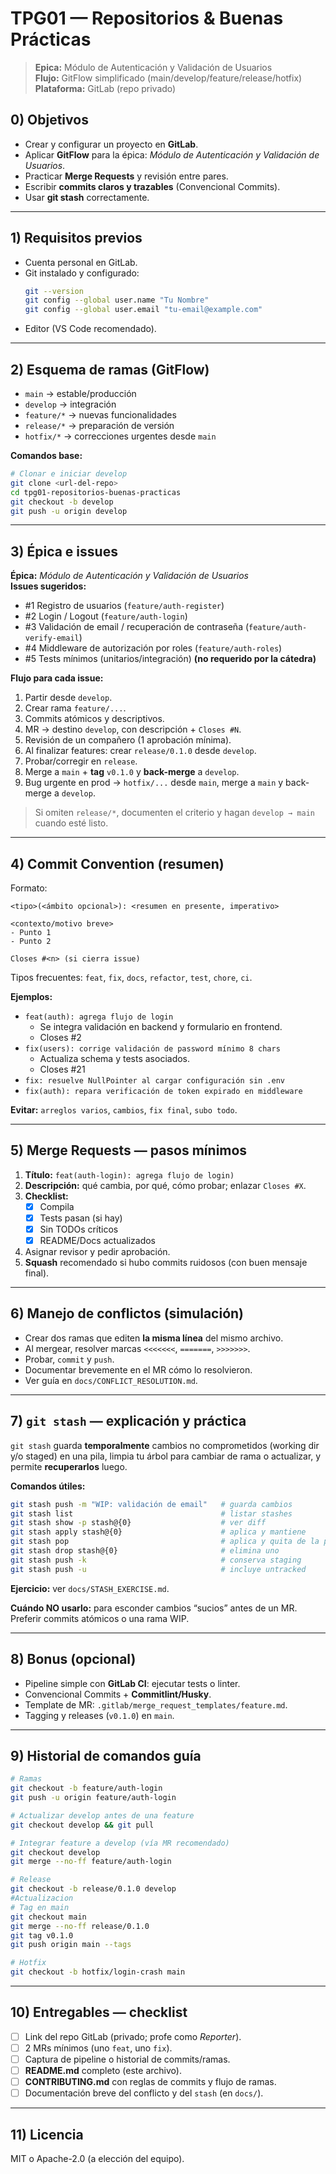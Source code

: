 # TPG01 — Repositorios & Buenas Prácticas

> **Epica:** Módulo de Autenticación y Validación de Usuarios  
> **Flujo:** GitFlow simplificado (main/develop/feature/release/hotfix)  
> **Plataforma:** GitLab (repo privado)

## 0) Objetivos
- Crear y configurar un proyecto en **GitLab**.
- Aplicar **GitFlow** para la épica: *Módulo de Autenticación y Validación de Usuarios*.
- Practicar **Merge Requests** y revisión entre pares.
- Escribir **commits claros y trazables** (Convencional Commits).
- Usar **git stash** correctamente.

---

## 1) Requisitos previos
- Cuenta personal en GitLab.
- Git instalado y configurado:  
  ```bash
  git --version
  git config --global user.name "Tu Nombre"
  git config --global user.email "tu-email@example.com"
  ```
- Editor (VS Code recomendado).

---

## 2) Esquema de ramas (GitFlow)
- `main` → estable/producción
- `develop` → integración
- `feature/*` → nuevas funcionalidades
- `release/*` → preparación de versión
- `hotfix/*` → correcciones urgentes desde `main`

**Comandos base:**
```bash
# Clonar e iniciar develop
git clone <url-del-repo>
cd tpg01-repositorios-buenas-practicas
git checkout -b develop
git push -u origin develop
```

---

## 3) Épica e issues
**Épica:** *Módulo de Autenticación y Validación de Usuarios*  
**Issues sugeridos:**
- #1 Registro de usuarios (`feature/auth-register`)
- #2 Login / Logout (`feature/auth-login`)
- #3 Validación de email / recuperación de contraseña (`feature/auth-verify-email`)
- #4 Middleware de autorización por roles (`feature/auth-roles`)
- #5 Tests mínimos (unitarios/integración) **(no requerido por la cátedra)**

**Flujo para cada issue:**
1. Partir desde `develop`.
2. Crear rama `feature/...`.
3. Commits atómicos y descriptivos.
4. MR → destino `develop`, con descripción + `Closes #N`.
5. Revisión de un compañero (1 aprobación mínima).
6. Al finalizar features: crear `release/0.1.0` desde `develop`.
7. Probar/corregir en `release`.
8. Merge a `main` + **tag** `v0.1.0` y **back-merge** a `develop`.
9. Bug urgente en prod → `hotfix/...` desde `main`, merge a `main` y back-merge a `develop`.

> Si omiten `release/*`, documenten el criterio y hagan `develop → main` cuando esté listo.

---

## 4) Commit Convention (resumen)
Formato:
```
<tipo>(<ámbito opcional>): <resumen en presente, imperativo>

<contexto/motivo breve>
- Punto 1
- Punto 2

Closes #<n> (si cierra issue)
```
Tipos frecuentes: `feat`, `fix`, `docs`, `refactor`, `test`, `chore`, `ci`.

**Ejemplos:**
- `feat(auth): agrega flujo de login`  
  - Se integra validación en backend y formulario en frontend.  
  - Closes #2
- `fix(users): corrige validación de password mínimo 8 chars`  
  - Actualiza schema y tests asociados.  
  - Closes #21
- `fix: resuelve NullPointer al cargar configuración sin .env`
- `fix(auth): repara verificación de token expirado en middleware`

**Evitar:** `arreglos varios`, `cambios`, `fix final`, `subo todo`.

---

## 5) Merge Requests — pasos mínimos
1. **Título:** `feat(auth-login): agrega flujo de login)`
2. **Descripción:** qué cambia, por qué, cómo probar; enlazar `Closes #X`.
3. **Checklist:**
   - [x] Compila
   - [x] Tests pasan (si hay)
   - [x] Sin TODOs críticos
   - [x] README/Docs actualizados
4. Asignar revisor y pedir aprobación.
5. **Squash** recomendado si hubo commits ruidosos (con buen mensaje final).

---

## 6) Manejo de conflictos (simulación)
- Crear dos ramas que editen **la misma línea** del mismo archivo.
- Al mergear, resolver marcas `<<<<<<<`, `=======`, `>>>>>>>`.  
- Probar, `commit` y `push`.
- Documentar brevemente en el MR cómo lo resolvieron.
- Ver guía en `docs/CONFLICT_RESOLUTION.md`.

---

## 7) `git stash` — explicación y práctica
`git stash` guarda **temporalmente** cambios no comprometidos (working dir y/o staged) en una pila, limpia tu árbol para cambiar de rama o actualizar, y permite **recuperarlos** luego.

**Comandos útiles:**
```bash
git stash push -m "WIP: validación de email"   # guarda cambios
git stash list                                 # listar stashes
git stash show -p stash@{0}                    # ver diff
git stash apply stash@{0}                      # aplica y mantiene
git stash pop                                  # aplica y quita de la pila
git stash drop stash@{0}                       # elimina uno
git stash push -k                              # conserva staging
git stash push -u                              # incluye untracked
```
**Ejercicio:** ver `docs/STASH_EXERCISE.md`.

**Cuándo NO usarlo:** para esconder cambios “sucios” antes de un MR. Preferir commits atómicos o una rama WIP.

---

## 8) Bonus (opcional)
- Pipeline simple con **GitLab CI**: ejecutar tests o linter.  
- Convencional Commits + **Commitlint/Husky**.  
- Template de MR: `.gitlab/merge_request_templates/feature.md`.  
- Tagging y releases (`v0.1.0`) en `main`.

---

## 9) Historial de comandos guía
```bash
# Ramas
git checkout -b feature/auth-login
git push -u origin feature/auth-login

# Actualizar develop antes de una feature
git checkout develop && git pull

# Integrar feature a develop (vía MR recomendado)
git checkout develop
git merge --no-ff feature/auth-login

# Release
git checkout -b release/0.1.0 develop
#Actualizacion
# Tag en main
git checkout main
git merge --no-ff release/0.1.0
git tag v0.1.0
git push origin main --tags

# Hotfix
git checkout -b hotfix/login-crash main
```
---

## 10) Entregables — checklist
- [ ] Link del repo GitLab (privado; profe como *Reporter*).
- [ ] 2 MRs mínimos (uno `feat`, uno `fix`).
- [ ] Captura de pipeline o historial de commits/ramas.
- [ ] **README.md** completo (este archivo).
- [ ] **CONTRIBUTING.md** con reglas de commits y flujo de ramas.
- [ ] Documentación breve del conflicto y del `stash` (en `docs/`).

---

## 11) Licencia
MIT o Apache-2.0 (a elección del equipo).
